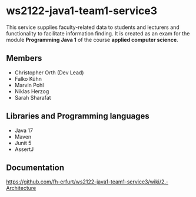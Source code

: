 # ws2122-java1-team1-service3

This service supplies faculty-related data to students and lecturers and functionality to facilitate information finding. It is created as an exam for the module **Programming Java 1** of the course **applied computer science**.

## Members

* Christopher Orth (Dev Lead)
* Falko Kühn
* Marvin Pohl
* Niklas Herzog
* Sarah Sharafat</p>

## Libraries and Programming languages

* Java 17
* Maven
* Junit 5
* AssertJ

## Documentation

https://github.com/fh-erfurt/ws2122-java1-team1-service3/wiki/2.-Architecture
